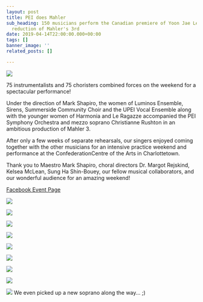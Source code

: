 ```yaml
---
layout: post
title: PEI does Mahler
sub_heading: 150 musicians perform the Canadian premiere of Yoon Jae Lee's orchestral
  reduction of Mahler's 3rd
date: 2019-04-14T22:00:00.000+00:00
tags: []
banner_image: ''
related_posts: []

---
```

![](/images/IMG_3145.jpg)

75 instrumentalists and 75 choristers combined forces on the weekend for a spectacular performance!

Under the direction of Mark Shapiro, the women of Luminos Ensemble, Sirens, Summerside Community Choir and the UPEI Vocal Ensemble along with the younger women of Harmonia and Le Ragazze accompanied the PEI Symphony Orchestra and mezzo soprano Christianne Rushton in an ambitious production of Mahler 3.

After only a few weeks of separate rehearsals, our singers enjoyed coming together with the other musicians for an intensive practice weekend and performance at the ConfederationCentre  of the Arts in Charlottetown.

Thank you to Maestro Mark Shapiro, choral directors Dr. Margot Rejskind, Kelsea McLean, Sung Ha Shin-Bouey, our fellow musical collaborators, and our wonderful audience for an amazing weekend!

[Facebook Event Page](https://www.facebook.com/events/2369100906441838/)

![](/images/20190414_185314-1.jpg)

![](/images/20190414_185039-1.jpg)

![](/images/20190411_211435.jpg)

![](/images/20190411_205754.jpg)

![](/images/20190413_151200_1.jpg)

![](/images/20190415.jpg)

![](/images/20190414_141555_resized.jpg)

![](/images/pbs.twimg.com_media_D4JLE9uX4AQSYyU.jpg)

![](/images/20190414_132717-1.jpg) We even picked up a new soprano along the way...  ;)